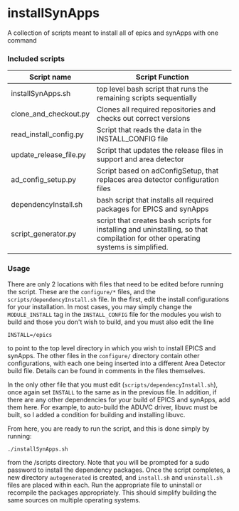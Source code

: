 # installSynApps

A collection of scripts meant to install all of epics and synApps with one command

### Included scripts

Script name                    | Script Function
------------------- | ------------------------------------------------------
installSynApps.sh | top level bash script that runs the remaining scripts sequentially
clone_and_checkout.py | Clones all required repositories and checks out correct versions
read_install_config.py | Script that reads the data in the INSTALL_CONFIG file
update_release_file.py | Script that updates the release files in support and area detector
ad_config_setup.py | Script based on adConfigSetup, that replaces area detector configuration files
dependencyInstall.sh | bash script that installs all required packages for EPICS and synApps
script_generator.py | script that creates bash scripts for installing and uninstalling, so that compilation for other operating systems is simplified.

### Usage

There are only 2 locations with files that need to be edited before running the script. These are the `configure/*` files, and the `scripts/dependencyInstall.sh` file. In the first, edit the install configurations for your installation. In most cases, you may simply change the `MODULE_INSTALL` tag  in the `INSTALL_CONFIG` file for the modules you wish to build and those you don't wish to build, and you must also edit the line
```
INSTALL=/epics
```
to point to the top level directory in which you wish to install EPICS and synApps. The other files in the `configure/` directory contain other configurations, with each one being inserted into a different Area Detector build file. Details can be found in comments in the files themselves.

In the only other file that you must edit (`scripts/dependencyInstall.sh`), once again set `INSTALL` to the same as in the previous file. In addition, if there are any other dependencies for your build of EPICS and synApps, add them here. For example, to auto-build the ADUVC driver, libuvc must be built, so I added a condition for building and installing libuvc.

From here, you are ready to run the script, and this is done simply by running:
```
./installSynApps.sh
```
from the /scripts directory. Note that you will be prompted for a sudo password to install the dependency packages. Once the script completes, a new directory `autogenerated` is created, and `install.sh` and `uninstall.sh` files are placed within each. Run the appropriate file to uninstall or recompile the packages appropriately. This should simplify building the same sources on multiple operating systems.